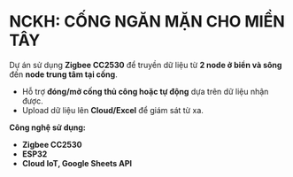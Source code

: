 # NCKH: CỐNG NGĂN MẶN CHO MIỀN TÂY

Dự án sử dụng **Zigbee CC2530** để truyền dữ liệu từ **2 node ở biển và sông** đến **node trung tâm tại cống**.  
- Hỗ trợ **đóng/mở cống thủ công hoặc tự động** dựa trên dữ liệu nhận được.  
- Upload dữ liệu lên **Cloud/Excel** để giám sát từ xa.

**Công nghệ sử dụng:**
- **Zigbee CC2530** 
- **ESP32** 
- **Cloud IoT, Google Sheets API** 
